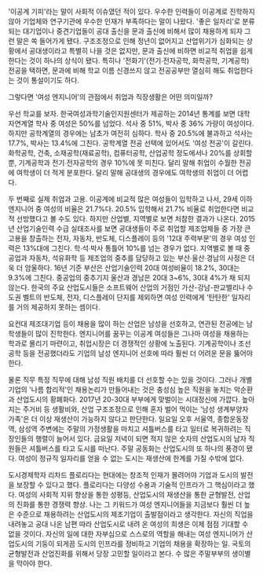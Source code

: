 '이공계 기피'라는 말이 사회적 이슈였던 적이 있다. 우수한 인력들이 이공계로 진학하지 않아 기업체와 연구기관에 우수한 인재가 부족하다는 말이 나왔다. '좋은 일자리'로 분류되는 대기업이나 중견기업들이 공대 출신을 문과 출신에 비해서 많이 채용하게 되자 그런 말은 쏙 들어가게 됐다. 구조조정으로 인해 정년이 없어지고 산업위기가 심화되는 상황에서 공대생이라고 특별히 나을 것은 없지만, 문과 출신에 비하면 비교적 취업을 쉽게 한다는 것이 하나의 상식이 됐다. 특히나 '전화기'(전기∙전자공학, 화학공학, 기계공학) 전공을 택하면, 문과에 비해 학교 이름 신경쓰지 않고 전공공부만 열심히 해도 취업한다는 것이 통설이기도 하다.

그렇다면 '여성 엔지니어'의 관점에서 취업과 직장생활은 어떤 의미일까? 

우선 학교를 보자. 한국여성과학기술인지원센터가 제공하는 2014년 통계를 보면 대학 자연계열 학사 중 여성은 50%를 넘었다. 석사 중 51%, 박사 중 36% 가량이 여성이다. 하지만 공학계열의 경우에는 남초가 여전히 심하다. 학사 중 20.5%에 불과하고 석사는 17.7%, 박사는 13.4%에 그친다. 공학계열 전공 선택에 있어서도 '여성 전공'이 갈린다. 화학공학, 건축, 소재공학(재료공학), 컴퓨터공학, 산업공학 정도에서나 20%를 상회할 뿐, 기계공학과 전기∙전자공학의 경우 10%에 못 미친다. 달리 말해 취업이 수월한 전공에 여학생이 더 적게 분포한다. 달리 말해 공대생의 경우에도 여학생의 취업이 더 어렵다.

두 번째로 실제 취업과 고용. 이공계에 비교적 많은 여성들이 입학하고 나서, 29세 이하 엔지니어 중 여성의 비율은 21.7%다. 20.5% 입학해서 21.7% 비율로 취업한다면 비교적 선방했다고 볼 수도 있다. 하지만 산업별, 지역별로 보면 처참한 결과가 나온다. 2015년 산업기술인력 수급 실태조사를 보면 공대생들이 주로 취업할 제조업체들 중 가장 큰 고용을 창출하는 전자, 자동차, 반도체, 디스플레이 등의 '12대 주력부문'의 경우 여성 인력은 13%대에 그친다. 학∙석∙박사 통틀어 10%를 넘는 경우가 없다. 지역별로 볼 때 중공업과 자동차, 석유화학 등 제조업의 중추를 담당하고 있는 부산∙울산∙경남의 사정은 더욱 더 암울하다.  16년 기준 부산은 산업기술인력 20대 여성비율이 18.2%, 30대는 9.3%에 그친다. 중공업의 중추기지 울산과 경남은 20대 3~6%, 30대 4%가 채 되지 않는다. 한국의 주요 산업도시들은 소프트웨어 산업의 거점인 가산-강남-판교밸리나 수도권 벨트의 반도체, 전자, 디스플레이 단지를 제외하면 여성 인력에게 '탄탄한' 일자리를 거의 제공하지 못하는 셈이다.

요컨대 제조대기업 등이 채용을 많이 하는 산업은 남성을 선호하고, 연관된 전공에는 남학생들이 많이 진학한다. 엔지니어를 꿈꾸는 이공계 여성들은 그나마 여성을 채용하는 학과로 몰리기 마련이고, 취업시장은 더 경쟁적인 상황에 노출된다. 기계공학이나 조선공학 등을 전공했더라도 기업의 남성 엔지니어 선호에 따라 훨씬 더 어려운 문을 뚫어야 한다.

물론 직무 특정 직무에 대해 남성 직원 배치를 더 선호할 수는 있을 것이다. 그러나 개별 기업의 '나름 합리적'인 채용논리가 만들어내는 것은 충성심 높은 직원을 놓치는 악순환과 산업도시의 황폐화다. 2017년 20-30대 부부에게 맞벌이는 시대정신에 가깝다. 높아지는 주거비 등 생활비와, 산업 구조조정으로 인해 혼자 벌어 먹이는 '남성 생계부양자 가족'은 더 이상 재생산이 가능하지 않다고 판단한다. 일요일 오후 서울역, 종합운동장역, 삼성역 주변에는 주말의 가정생활을 마치고 셔틀버스를 타고 일터로 복귀하려는 직장인들의 행렬이 늘어서 있다. 금요일 저녁이 되면 적지 않은 숫자의 산업도시의 남자 직원들은 셔틀버스를 타고 도시를 떠난다. 주말 공동화는 산업도시의 또 하나의 풍경이 됐다. 여성이 정규직 일자리를 얻을 수 없는 도시는 재생산에 한계를 가질 수밖에 없다.

도시경제학자 리차드 플로리다는 현대에는 창조적 인재가 몰려어야 기업과 도시의 발전을 보장할 수 있다고 했다. 플로리다는 다양성 수용과 기술적 인프라가 그 핵심이라고 했다. 여성의 사회적 지위 향상을 통한 성평등, 산업도시의 재생산을 통한 균형발전, 산업의 진화를 통한 경쟁력 향상. 나는 그 키워드가 여성 엔지니어들을 지금보다 훨씬 더 높은 수준으로 채용하려는 산업도시의 제조기업이 출발점이라고 생각한다. 자신의 직업을 내려놓고 공대 나온 남편 따라 산업도시로 내려 온 여성의 희생은 이제 점점 기대할 수 없을 것이다. 자신의 일에 대한 자부심으로 스스로의 역할을 해내는 여성 엔지니어가 산업도시의 기둥이 되게끔 도시의 인프라를 정비하고 기업의 채용을 확장하는 일. 국토의 균형발전과 산업진화를 위해서 당장 고민할 일이라고 본다. 수 많은 주말부부의 생이별을 막아야 한다.